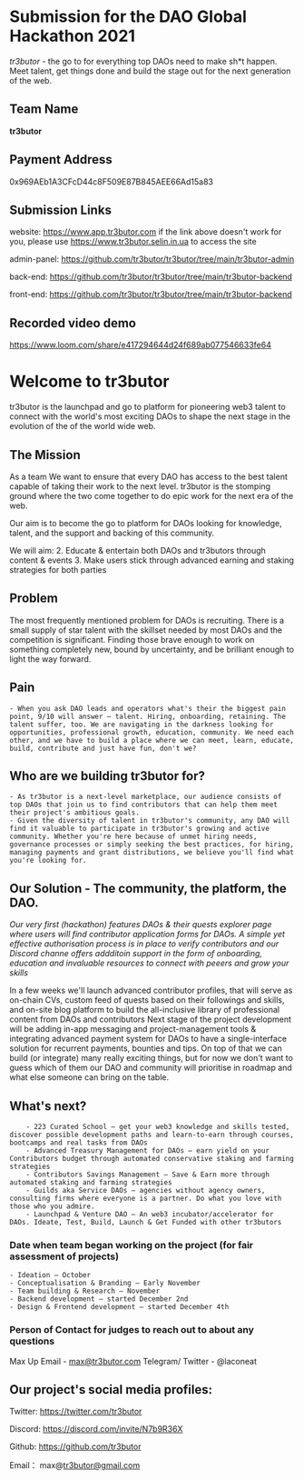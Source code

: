 # Submission for the DAO Global Hackathon 2021

*tr3butor* - the go to for everything top DAOs need to make sh*t happen. Meet talent, get things done and build the stage out for the next generation of the web. 

## Team Name

**tr3butor**

## Payment Address

 0x969AEb1A3CFcD44c8F509E87B845AEE66Ad15a83
 
## Submission Links 
  
 website: https://www.app.tr3butor.com 
 if the link above doesn't work for you, please use https://www.tr3butor.selin.in.ua to access the site
 
 admin-panel: https://github.com/tr3butor/tr3butor/tree/main/tr3butor-admin
 
 back-end: https://github.com/tr3butor/tr3butor/tree/main/tr3butor-backend
 
 front-end: https://github.com/tr3butor/tr3butor/tree/main/tr3butor-backend
 
## Recorded video demo

https://www.loom.com/share/e417294644d24f689ab077546633fe64






# Welcome to tr3butor

tr3butor is the launchpad and go to platform for pioneering web3 talent to connect with the world's most exciting DAOs to shape the next stage in the evolution of the of the world wide web.

## The Mission

As a team We want to ensure that every DAO has access to the best talent capable of taking their work to the next level. tr3butor is the stomping ground where the two come together to do epic work for the next era of the web. 

Our aim is to become the go to platform for DAOs looking for knowledge, talent, and the support and backing of this community. 

We will aim:
2. Educate & entertain both DAOs and tr3butors through content & events
3. Make users stick through advanced earning and staking strategies for both parties

## Problem

The most frequently mentioned problem for DAOs is recruiting. There is a small supply of star talent with the skillset needed by most DAOs and the competition is significant. Finding those brave enough to work on something completely new, bound by uncertainty, and be brilliant enough to light the way forward. 

## Pain
    - When you ask DAO leads and operators what's their the biggest pain point, 9/10 will answer – talent. Hiring, onboarding, retaining. The talent suffer, too. We are navigating in the darkness looking for opportunities, professional growth, education, community. We need each other, and we have to build a place where we can meet, learn, educate, build, contribute and just have fun, don't we?
    
## Who are we building tr3butor for?
    - As tr3butor is а next-level marketplace, our audience consists of top DAOs that join us to find contributors that can help them meet their project's ambitious goals.
    - Given the diversity of talent in tr3butor's community, any DAO will find it valuable to participate in tr3butor's growing and active community. Whether you're here because of unmet hiring needs, governance processes or simply seeking the best practices, for hiring, managing payments and grant distributions, we believe you'll find what you're looking for.
  
    
## Our Solution - The community, the platform, the DAO.

*Our very first (hackathon) features DAOs & their quests explorer page where users will find contributor application forms for DAOs. A simple yet effective authorisation process is in place to verify contributors and our Discord channe offers addditoin support in the form of onboarding, education and invaluable resources to connect with peeers and grow your skills*

 In a few weeks we'll launch advanced contributor profiles, that will serve as on-chain CVs, custom feed of quests based on their followings and skills, and on-site blog platform to build the all-inclusive library of professional content from DAOs and contributors
  Next stage of the project development will be adding in-app messaging and project-management tools & integrating advanced payment system for DAOs to have a single-interface solution for recurrent payments, bounties and tips. On top of that we can build (or integrate) many really exciting things, but for now we don't want to guess which of them our DAO and community will prioritise in roadmap and what else someone can bring on the table.
        
  ## What's next? 
        - 223 Curated School – get your web3 knowledge and skills tested, discover possible development paths and learn-to-earn through courses, bootcamps and real tasks from DAOs
        - Advanced Treasury Management for DAOs – earn yield on your Contributors budget through automated conservative staking and farming strategies
        - Contributors Savings Management – Save & Earn more through automated staking and farming strategies
        - Guilds aka Service DAOs – agencies without agency owners, consulting firms where everyone is a partner. Do what you love with those who you admire.
        - Launchpad & Venture DAO – An web3 incubator/accelerator for DAOs. Ideate, Test, Build, Launch & Get Funded with other tr3butors
        

### Date when team began working on the project (for fair assessment of projects)
    - Ideation – October
    - Conceptualisation & Branding – Early November
    - Team building & Research – November
    - Backend development – started December 2nd
    - Design & Frontend development — started December 4th



  
### Person of Contact for judges to reach out to about any questions 

 Max Up
 Email - max@tr3butor.com
 Telegram/ Twitter - @laconeat


## Our project's social media profiles: 


Twitter:  https://twitter.com/tr3butor

Discord:   https://discord.com/invite/N7b9R36X   

Github:   https://github.com/tr3butor

Email： max@tr3butor@gmail.com
